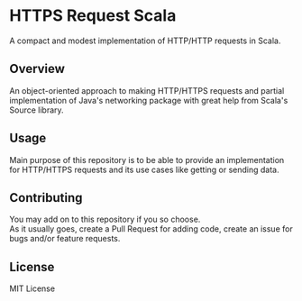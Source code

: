 # HTTPS Request Scala

A compact and modest implementation of HTTP/HTTP requests in Scala.

## Overview
An object-oriented approach to making HTTP/HTTPS requests and partial implementation of Java's networking package with great help from Scala's Source library.  

## Usage
Main purpose of this repository is to be able to provide an implementation for HTTP/HTTPS requests and its use cases like getting or sending data. 

## Contributing
You may add on to this repository if you so choose.  
As it usually goes, create a Pull Request for adding code, create an issue for bugs and/or feature requests.

## License
MIT License